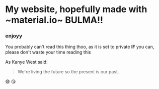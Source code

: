 # My website, hopefully made with ~material.io~ BULMA!!

### enjoyy

You probably can't read this thing thoo, as it is set to private
**IF** you can, please don't waste your time reading this

As Kanye West said:

> We're living the future so
> the present is our past.

:smile: :kissing_heart:
